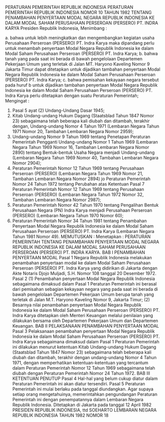  PERATURAN PEMERINTAH REPUBLIK INDONESIA PERATURAN PEMERINTAH REPUBLIK INDONESIA NOMOR 10 TAHUN 1982 TENTANG PENAMBAHAN PENYERTAAN MODAL NEGARA REPUBLIK INDONESIA KE DALAM MODAL SAHAM PERUSAHAAN PERSEROAN (PERSERO) PT. INDRA KARYA Presiden Republik Indonesia,
Menimbang :

a. bahwa untuk lebih meningkatkan dan mengembangkan kegiatan usaha Perusahaan Perseroan (PERSERO) PT. Indra Karya maka dipandang perlu untuk menambah penyertaan Modal Negara Republik Indonesia ke dalam Modal Saham Perusahaan Perseroan (PERSERO) PT. Indra Karya;
b. bahwa tanah yang pada saat ini berada di bawah pengelolaan Departemen Pekerjaan Umum yang terletak di Jalan MT. Haryono Kaveling Nomor 9 Jakarta Timur dapat ditetapkan untuk dijadikan tambahan penyertaan Modal Negara Republik Indonesia ke dalam Modal Saham Perusahaan Perseroan (PERSERO) PT. Indra Karya;
c. bahwa pemisahan kekayaan negara tersebut pada huruf b untuk dijadikan tambahan penyertaan Modal Negara Republik Indonesia ke dalam Modal Saham Perusahaan Perseroan (PERSERO) PT. Indra Karya perlu ditetapkan dengan suatu Peraturan Pemerintah;
Mengingat :

1. Pasal 5 ayat (2) Undang-Undang Dasar 1945;
2. Kitab Undang-undang Hukum Dagang (Staatsblad Tahun 1847 Nomor 23) sebagaimana telah beberapa kali diubah dan ditambah, terakhir dengan, Undang-undang Nomor 4 Tahun 1971 (Lembaran Negara Tahun 1971 Nomor 20, Tambahan Lembaran Negara Nomor 2959);
3. Undang-undang Nomor 9 Tahun 1969 tentang Penetapan Peraturan Pemerintah Pengganti Undang-undang Nomor 1 Tahun 1969 (Lembaran Negara Tahun 1969 Nomor 16, Tambahan Lembaran Negara Nomor 2890) tentang Bentuk-bentuk Usaha Negara menjadi Undang-undang (Lembaran Negara Tahun 1969 Nomor 40, Tambahan Lembaran Negara Nomor 2904);
4. Peraturan Pemerintah Nomor 12 Tahun 1969 tentang Perusahaan Perseroan (PERSERO) (Lembaran Negara Tahun 1969 Nomor 21, Tambahan Lembaran Negara Nomor 2894) jo Peraturan Pemerintah Nomor 24 Tahun 1972 tentang Perubahan atas Ketentuan Pasal 7 Peraturan Pemerintah Nomor 12 Tahun 1969 tentang Perusahaan Perseroan (PERSERO) (Lembaran Negara Tahun 1972 Nomor 32, Tambahan Lembaran Negara Nomor 2987);
5. Peraturan Pemerintah Nomor 42 Tahun 1970 tentang Pengalihan Bentuk Perusahaan Negara (PN) Indra Karya menjadi Perusahaan Perseroan (PERSERO) (Lembaran Negara Tahun 1970 Nomor 60);
6. Peraturan Pemerintah Nomor 34 Tahun 1981 tentang Penambahan Penyertaan Modal Negara Republik Indonesia ke dalam Modal Saham Perusahaan Perseroan (PERSERO) PT. Indra Karya (Lembaran Negara Tahun 1981 Nomor 49).
MEMUTUSKAN :
 Menetapkan : PERATURAN PEMERINTAH TENTANG PENAMBAHAN PENYERTAAN MODAL NEGARA REPUBLIK INDONESIA KE DALAM MODAL SAHAM PERUSAHAAN PERSEROAN (PERSERO) PT. INDRA KARYA.
BAB I PENAMBAHAN PENYERTAAN MODAL
Pasal 1
Negara Republik Indonesia melakukan penambahan penyertaan modal ke dalam Modal Saham Perusahaan Perseroan (PERSERO) PT. Indra Karya yang didirikan di Jakarta dengan Akte Notaris Djojo Muljadi, S.H. Nomor 108 tanggal 20 Desember 1972.
Pasal 2
(1) Penambahan penyertaan Modal Negara Republik Indonesia sebagaimana dimaksud dalam Pasal 1 Peraturan Pemerintah ini berasal dari pemisahan sebagian kekayaan negara yang pada saat ini berada di bawah pengelolaan Departemen Pekerjaan Umum berupa tanah yang terletak di Jalan M.T. Haryono Kaveling Nomor 9, Jakarta Timur;
(2) Besarnya nilai penambahan penyertaan Modal Negara Republik Indonesia ke dalam Modal Saham Perusahaan Perseroan (PERSERO) PT. Indra Karya ditetapkan oleh Menteri Keuangan melalui penilaian yang dilakukan bersama oleh Departemen Pekerjaan Umum dan Departemen Keuangan.
BAB II PELAKSANAAN PENAMBAHAN PENYERTAAN MODAL
Pasal 3
Pelaksanaan penambahan penyertaan Modal Negara Republik Indonesia ke dalam Modal Saham Perusahaan Perseroan (PERSERO) PT. Indra Karya sebagaimana dimaksud dalam Pasal 1 Peraturan Pemerintah ini dilakukan menurut ketentuan Kitab Undang-undang Hukum Dagang (Staatsblad Tahun 1847 Nomor 23) sebagaimana telah beberapa kali diubah dan ditambah, terakhir dengan undang-undang Nomor 4 Tahun 1971, dengan memperhatikan ketentuan-ketentuan yang tercantum dalam Peraturan Pemerintah Nomor 12 Tahun 1969 sebagaimana telah diubah dengan Peraturan Pemerintah Nomor 24 Tahun 1972.
BAB III KETENTUAN PENUTUP
Pasal 4
Hal-hal yang belum cukup diatur dalam Peraturan Pemerintah ini akan diatur tersendiri.
Pasal 5
Peraturan Pemerintah ini mulai berlaku pada tanggal diundangkan. Agar supaya setiap orang mengetahuinya, memerintahkan pengundangan Peraturan Pemerintah ini dengan penempatannya dalam Lembaran Negara Republik Indonesia. Ditetapkan di Jakarta pada tanggal 12 April 1982 PRESIDEN REPUBLIK INDONESIA, ttd SOEHARTO LEMBARAN NEGARA REPUBLIK INDONESIA TAHUN 1982 NOMOR 18